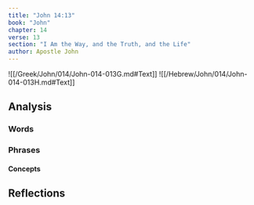```yaml
---
title: "John 14:13"
book: "John"
chapter: 14
verse: 13
section: "I Am the Way, and the Truth, and the Life"
author: Apostle John
---
```

![[/Greek/John/014/John-014-013G.md#Text]]
![[/Hebrew/John/014/John-014-013H.md#Text]]

## Analysis

### Words

### Phrases

#### Concepts

## Reflections

